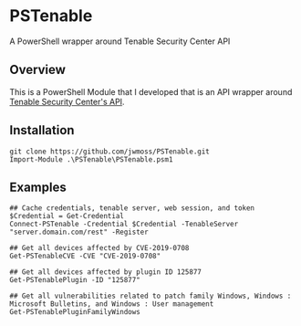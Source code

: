 # PSTenable

A PowerShell wrapper around Tenable Security Center API

## Overview

This is a PowerShell Module that I developed that is an API wrapper around [Tenable Security Center's API](https://docs.tenable.com/sccv/api/index.html).

## Installation

```
git clone https://github.com/jwmoss/PSTenable.git
Import-Module .\PSTenable\PSTenable.psm1
```

## Examples

```
## Cache credentials, tenable server, web session, and token
$Credential = Get-Credential
Connect-PSTenable -Credential $Credential -TenableServer "server.domain.com/rest" -Register
```

```
## Get all devices affected by CVE-2019-0708
Get-PSTenableCVE -CVE "CVE-2019-0708"
```

```
## Get all devices affected by plugin ID 125877
Get-PSTenablePlugin -ID "125877"
```

```
## Get all vulnerabilities related to patch family Windows, Windows : Microsoft Bulletins, and Windows : User management
Get-PSTenablePluginFamilyWindows
```
